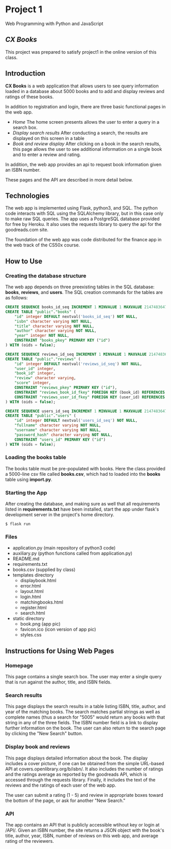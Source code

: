# Project 1

Web Programming with Python and JavaScript

## *CX Books*

This project was prepared to satisfy project1 in the online version of this class.

## Introduction

**CX Books** is a web application that allows users to see query information loaded in a database about 5000 books and to add and display reviews and ratings of these books.

In addition to registration and login, there are three basic functional pages in the web app.

- *Home* The home screen presents allows the user to enter a query in a search box.
- *Display search results* After conducting a search, the results are displayed on this screen in a table
- *Book and review display* After clicking on a book in the search results, this page allows the user to see additional information on a single book and to enter a review and rating.  

In addition, the web app provides an api to request book information given an ISBN number.

These pages and the API are described in more detail below.

## Technologies

The web app is implemented using Flask, python3, and SQL. The python code interacts with SQL using the SQLAlchemy library, but in this case only to make raw SQL queries. The app uses a PostgreSQL database provided for free by Heroku. It also uses the requests library to query the api for the goodreads.com site.

The foundation of the web app was code distributed for the finance app in the web track of the CS50x course.

## How to Use

### Creating the database structure

The web app depends on three preexisting tables in the SQL database: **books**, **reviews**, and **users**. The SQL creation commands for the tables are as follows:

```sql
CREATE SEQUENCE books_id_seq INCREMENT 1 MINVALUE 1 MAXVALUE 2147483647 START 1 CACHE 1;
CREATE TABLE "public"."books" (
    "id" integer DEFAULT nextval('books_id_seq') NOT NULL,
    "isbn" character varying NOT NULL,
    "title" character varying NOT NULL,
    "author" character varying NOT NULL,
    "year" integer NOT NULL,
    CONSTRAINT "books_pkey" PRIMARY KEY ("id")
) WITH (oids = false);
```

```sql
CREATE SEQUENCE reviews_id_seq INCREMENT 1 MINVALUE 1 MAXVALUE 2147483647 START 1 CACHE 1;
CREATE TABLE "public"."reviews" (
    "id" integer DEFAULT nextval('reviews_id_seq') NOT NULL,
    "user_id" integer,
    "book_id" integer,
    "review" character varying,
    "score" integer,
    CONSTRAINT "reviews_pkey" PRIMARY KEY ("id"),
    CONSTRAINT "reviews_book_id_fkey" FOREIGN KEY (book_id) REFERENCES books(id) NOT DEFERRABLE,
    CONSTRAINT "reviews_user_id_fkey" FOREIGN KEY (user_id) REFERENCES users(id) NOT DEFERRABLE
) WITH (oids = false);
```

```sql
CREATE SEQUENCE users_id_seq INCREMENT 1 MINVALUE 1 MAXVALUE 2147483647 START 1 CACHE 1;
CREATE TABLE "public"."users" (
    "id" integer DEFAULT nextval('users_id_seq') NOT NULL,
    "fullname" character varying NOT NULL,
    "username" character varying NOT NULL,
    "password_hash" character varying NOT NULL,
    CONSTRAINT "users_id" PRIMARY KEY ("id")
) WITH (oids = false);
```

### Loading the **books** table

The books table must be pre-populated with books. Here the class provided a 5000-line csv file called **books.csv**, which had to loaded into the **books** table using **import.py**.

### Starting the App

After creating the database, and making sure as well that all requirements listed in **requirements.txt** have been installed, start the app under flask's development server in the project's home directory. 

```shell
$ flask run
```

### Files

- application.py  (main repository of python3 code)
- auxiliary.py (python functions called from application.py)
- README.md
- requirements.txt
- books.csv (supplied by class)
- templates directory
  - displaybook.html
  - error.html
  - layout.html
  - login.html
  - matchingbooks.html
  - register.html
  - search.html
- static directory
  - book.png (app pic)
  - favicon.ico (icon version of app pic)
  - styles.css

## Instructions for Using Web Pages

### Homepage

This page contains a single search box. The user may enter a single query that is run against the author, title, and ISBN fields.

### Search results

This page displays the search results in a table listing ISBN, title, author, and year of the matching books. The search matches partial strings as well as complete names (thus a search for "5005" would return any books with that string in any of the three fields. The ISBN number field is a link to display further information on the book. The user can also return to the search page by clicking the "New Search" button.

### Display book and reviews

This page displays detailed information about the book. The display includes a cover picture, if one can be obtained from the simple URL-based API at covers.openlibrary.org/b/isbn/. It also includes the number of ratings and the ratings average as reported by the goodreads API, which is accessed through the requests library. Finally, it includes the text of the reviews and the ratings of each user of the web app.

The user can submit a rating (1 - 5) and review in appropriate boxes toward the bottom of the page, or ask for another "New Search."

### API

The app contains an API that is publicly accessible wtihout key or login at /API/<isbn>. Given an ISBN number, the site returns a JSON object with the book's title, author, year, ISBN, number of reviews on this web app, and average rating of the reviewers.

